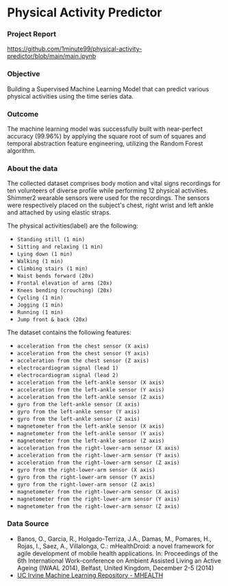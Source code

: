 # **Physical Activity Predictor**
### Project Report
https://github.com/1minute99/physical-activity-predictor/blob/main/main.ipynb

### Objective
Building a Supervised Machine Learning Model that can predict various physical activities using the time series data.

### Outcome
The machine learning model was successfully built with near-perfect accuracy (99.96%) by applying the square root of sum of squares and temporal abstraction feature engineering, utilizing the Random Forest algorithm.

### About the data

The collected dataset comprises body motion and vital signs recordings for ten volunteers of diverse profile while performing 12 physical activities. Shimmer2 wearable sensors were used for the recordings. The sensors were respectively placed on the subject's chest, right wrist and left ankle and attached by using elastic straps.

The physical activities(label) are the following:
- `Standing still (1 min)` 
- `Sitting and relaxing (1 min)`
- `Lying down (1 min) `
- `Walking (1 min)`
- `Climbing stairs (1 min)`
- `Waist bends forward (20x)`
- `Frontal elevation of arms (20x)`
- `Knees bending (crouching) (20x)`
- `Cycling (1 min)`
- `Jogging (1 min)`
- `Running (1 min)`
- `Jump front & back (20x)`

The dataset contains the following features:
- `acceleration from the chest sensor (X axis)`
- `acceleration from the chest sensor (Y axis)`
- `acceleration from the chest sensor (Z axis)`
- `electrocardiogram signal (lead 1)` 
- `electrocardiogram signal (lead 2)`
- `acceleration from the left-ankle sensor (X axis)`
- `acceleration from the left-ankle sensor (Y axis)`
- `acceleration from the left-ankle sensor (Z axis)`
- `gyro from the left-ankle sensor (X axis)`
- `gyro from the left-ankle sensor (Y axis)`
- `gyro from the left-ankle sensor (Z axis)`
- `magnetometer from the left-ankle sensor (X axis)`
- `magnetometer from the left-ankle sensor (Y axis)`
- `magnetometer from the left-ankle sensor (Z axis)`
- `acceleration from the right-lower-arm sensor (X axis)`
- `acceleration from the right-lower-arm sensor (Y axis)`
- `acceleration from the right-lower-arm sensor (Z axis)`
- `gyro from the right-lower-arm sensor (X axis)`
- `gyro from the right-lower-arm sensor (Y axis)`
- `gyro from the right-lower-arm sensor (Z axis)`
- `magnetometer from the right-lower-arm sensor (X axis)`
- `magnetometer from the right-lower-arm sensor (Y axis)`
- `magnetometer from the right-lower-arm sensor (Z axis)`

### Data Source
- Banos, O., Garcia, R., Holgado-Terriza, J.A., Damas, M., Pomares, H., Rojas, I., Saez, A., Villalonga, C.: 
mHealthDroid: a novel framework for agile development of mobile health applications. 
In: Proceedings of the 6th International Work-conference on Ambient Assisted Living an Active Ageing (IWAAL 2014), Belfast, United Kingdom, December 2-5 (2014)
- [UC Irvine Machine Learning Repository - MHEALTH](https://archive.ics.uci.edu/dataset/319/mhealth+dataset)
 
